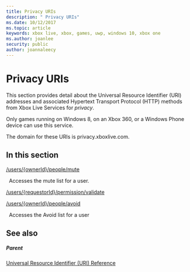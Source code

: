 ```yaml
---
title: Privacy URIs
description: " Privacy URIs"
ms.date: 10/12/2017
ms.topic: article
keywords: xbox live, xbox, games, uwp, windows 10, xbox one
ms.author: joanlee
security: public
author: joannaleecy
---
```


# Privacy URIs
 
This section provides detail about the Universal Resource Identifier (URI) addresses and associated Hypertext Transport Protocol (HTTP) methods from Xbox Live Services for *privacy*.
 
Only games running on Windows 8, on an Xbox 360, or a Windows Phone device can use this service.
 
The domain for these URIs is privacy.xboxlive.com.
 
<a id="ID4EPB"></a>

 
## In this section

[/users/{ownerId}/people/mute](uri-privacyusersowneridpeoplemute.md)

&nbsp;&nbsp;Accesses the mute list for a user.

[/users/{requestorId}/permission/validate](uri-privacyusersrequestoridpermissionvalidate.md)

[/users/{ownerId}/people/avoid](uri-privacyusersxuidpeopleavoid.md)

&nbsp;&nbsp;Accesses the Avoid list for a user
 
<a id="ID4E2B"></a>

 
## See also
 
<a id="ID4E4B"></a>

 
##### Parent 

[Universal Resource Identifier (URI) Reference](../atoc-xboxlivews-reference-uris.md)

   